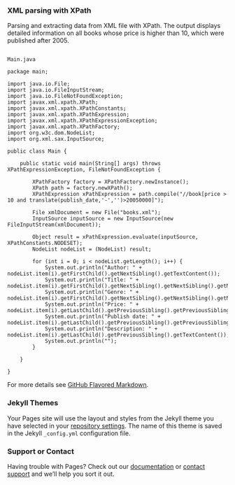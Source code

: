 ### XML parsing with XPath

Parsing and extracting data from XML file with XPath.
The output displays detailed information on all books whose price is higher than 10, which were published after 2005.

```xpath

Main.java

package main;

import java.io.File;
import java.io.FileInputStream;
import java.io.FileNotFoundException;
import javax.xml.xpath.XPath;
import javax.xml.xpath.XPathConstants;
import javax.xml.xpath.XPathExpression;
import javax.xml.xpath.XPathExpressionException;
import javax.xml.xpath.XPathFactory;
import org.w3c.dom.NodeList;
import org.xml.sax.InputSource;

public class Main {

    public static void main(String[] args) throws XPathExpressionException, FileNotFoundException {

        XPathFactory factory = XPathFactory.newInstance();
        XPath path = factory.newXPath();
        XPathExpression xPathExpression = path.compile("//book[price > 10 and translate(publish_date,'-','')>20050000]");

        File xmlDocument = new File("books.xml");
        InputSource inputSource = new InputSource(new FileInputStream(xmlDocument));

        Object result = xPathExpression.evaluate(inputSource, XPathConstants.NODESET);
        NodeList nodeList = (NodeList) result;

        for (int i = 0; i < nodeList.getLength(); i++) {
            System.out.println("Author: " + nodeList.item(i).getFirstChild().getNextSibling().getTextContent());
            System.out.println("Title: " + nodeList.item(i).getFirstChild().getNextSibling().getNextSibling().getNextSibling().getTextContent());
            System.out.println("Genre: " + nodeList.item(i).getFirstChild().getNextSibling().getNextSibling().getNextSibling().getNextSibling().getNextSibling().getTextContent());
            System.out.println("Price: " + nodeList.item(i).getLastChild().getPreviousSibling().getPreviousSibling().getPreviousSibling().getPreviousSibling().getPreviousSibling().getTextContent());
            System.out.println("Publish date: " + nodeList.item(i).getLastChild().getPreviousSibling().getPreviousSibling().getPreviousSibling().getTextContent());
            System.out.println("Description: " + nodeList.item(i).getLastChild().getPreviousSibling().getTextContent());
            System.out.println("");
        }

    }

}
```

For more details see [GitHub Flavored Markdown](https://guides.github.com/features/mastering-markdown/).

### Jekyll Themes

Your Pages site will use the layout and styles from the Jekyll theme you have selected in your [repository settings](https://github.com/rashmans/rashmans.github.io/settings). The name of this theme is saved in the Jekyll `_config.yml` configuration file.

### Support or Contact

Having trouble with Pages? Check out our [documentation](https://help.github.com/categories/github-pages-basics/) or [contact support](https://github.com/contact) and we’ll help you sort it out.
